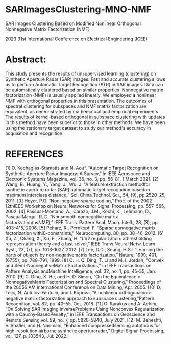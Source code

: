 # SARImagesClustering-MNO-NMF
SAR Images Clustering Based on Modified Nonlinear Orthogonal Nonnegative Matrix Factorization (NMF) 

2023 31st International Conference on Electrical Engineering (ICEE)

#  Abstract:
This study presents the results of unsupervised learning (clustering) on Synthetic Aperture Radar (SAR) images. Fast and accurate clustering allows us to perform Automatic Target Recognition (ATR) in SAR images. Data can be automatically clustered based on similar properties. Nonnegative matrix factorization (NMF) is usually applied linearly. We employed a nonlinear NMF with orthogonal properties in this presentation. The outcomes of spectral clustering for subspaces and NMF matrix factorization are equivalent, as demonstrated by mathematical and empirical experiments. The results of kernel-based orthogonal in subspace clustering with updates in this method have been superior to those in other methods. We have been using the stationary target dataset to study our method's accuracy in acquisition and recognition.

# REFERENCES
[1] O. Kechagias-Stamatis and N. Aouf, “Automatic Target Recognition on Synthetic Aperture Radar Imagery: A Survey,” in IEEE Aerospace and Electronic Systems Magazine, vol. 36, no. 3, pp. 56-81, 1 March 2021.
[2] Wang, B., Huang, Y., Yang, J., Wu, J. “A feature extraction methodfor synthetic aperture radar (SAR) automatic target recognition basedon maximum interclass distance,” Sci. China Technol. Sci., 54, (9), pp.2520–25, 2011.
[3] Hoyer, P.O. “Non-negative sparse coding,” Proc. of the 2002 12thIEEE Workshop on Neural Networks for Signal Processing, pp. 557–565, 2002.
[4] Pascual-Montano, A., Carazo, J.M., Kochi, K., Lehmann, D., PascualMarqui, R. D. “Nonsmooth nonnegative matrix factorization(nsNMF),” IEEE Trans. Pattern Anal. Mach. Intell., 28, (3), pp. 403–415, 2006.
[5] Peharz, R., Pernkopf, F. “Sparse nonnegative matrix factorization withl0-constraints,” Neurocomputing, 80, pp. 38–46, 2012.
[6] Xu, Z., Chang, X., Xu, F., Zhang, H. “L1/2 regularization: athresholding representation theory and a fast solver,” IEEE Trans.Neural Netw. Learn. Syst., 23, (7), pp. 1013–1027, 2012.
[7] Lee, D.D., Seung, H.S.: “Learning the parts of objects by non-negativematrix factorization,” Nature, 1999, 401, (6755), pp. 788–791, 1999.
[8] C. H. Q. Ding, T. Li and M. I. Jordan, "Convex and Semi-NonnegativeMatrix Factorizations," in IEEE Transactions on Pattern Analysis andMachine Intelligence, vol. 32, no. 1, pp. 45-55, Jan. 2010.
[9] C. Ding, X. He, and H. D. Simon, “On the Equivalence of NonnegativeMatrix Factorization and Spectral Clustering,” Proceedings of the 2005SIAM International Conference on Data Mining, Apr. 2005.
[10] D. Tolić, N. Antulov-Fantulin, and I. Kopriva, “A nonlinear orthogonalnon-negative matrix factorization approach to subspace clustering,”Pattern Recognition, vol. 82, pp. 40–55, Oct. 2018.
[11] O. Karakuş and A. Achim, “On Solving SAR Imaging InverseProblems Using Nonconvex Regularization with a Cauchy-BasedPenalty,” in IEEE Transactions on Geoscience and Remote Sensing,vol. 59, no. 7, pp. 5828-5840, July 2021.
[12] M. Beheshti, V. Shafiei, and H. Narimani, “Enhanced compressedsensing autofocus for high-resolution airborne synthetic apertureradar,” Digital Signal Processing, vol. 127, p. 103543, Jul. 2022.
